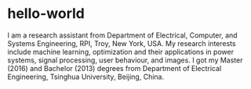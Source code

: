 # hello-world
I am a research assistant from Department of Electrical, Computer, and Systems Engineering, RPI, Troy, New York, USA. My research interests include machine learning, optimization and their applications in power systems, signal processing, user behaviour, and images. I got my Master (2016) and Bachelor (2013) degrees from Department of Electrical Engineering, Tsinghua University, Beijing, China.
